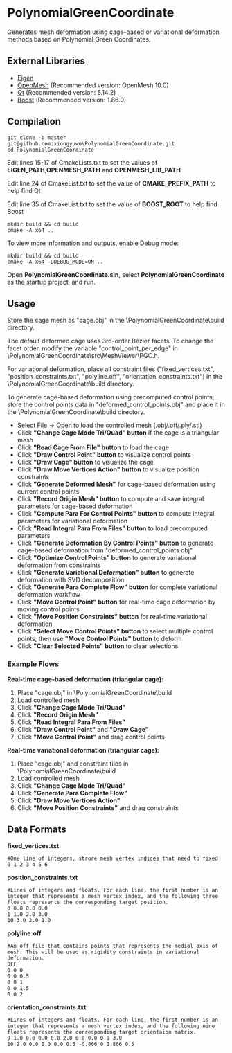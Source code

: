 # PolynomialGreenCoordinate
Generates mesh deformation using cage-based or variational deformation methods based on Polynomial Green Coordinates.

## External Libraries

* [Eigen](http://eigen.tuxfamily.org)
* [OpenMesh](https://www.openmesh.org) (Recommended version: OpenMesh 10.0)
* [Qt](https://www.qt.io) (Recommended version: 5.14.2)
* [Boost](https://www.boost.org) (Recommended version: 1.86.0)

## Compilation

```
git clone -b master git@github.com:xiongyuwu\PolynomialGreenCoordinate.git
cd PolynomialGreenCoordinate
```

Edit lines 15-17 of CmakeLists.txt to set the values of **EIGEN_PATH**,**OPENMESH_PATH** and **OPENMESH_LIB_PATH**

Edit line 24 of CmakeList.txt to set the value of **CMAKE_PREFIX_PATH** to help find Qt

Edit line 35 of CmakeList.txt to set the value of **BOOST_ROOT** to help find Boost

```
mkdir build && cd build
cmake -A x64 ..
```
To view more information and outputs, enable Debug mode:
```
mkdir build && cd build
cmake -A x64 -DDEBUG_MODE=ON ..
```
Open **PolynomialGreenCoordinate.sln**, select **PolynomialGreenCoordinate** as the startup project, and run.

## Usage
Store the cage mesh as "cage.obj" in the \PolynomialGreenCoordinate\build directory.

The default deformed cage uses 3rd-order Bézier facets. To change the facet order, modify the variable "control_point_per_edge" in \PolynomialGreenCoordinate\src\MeshViewer\PGC.h.

For variational deformation, place all constraint files ("fixed_vertices.txt", "position_constraints.txt", "polyline.off", "orientation_constraints.txt") in the \PolynomialGreenCoordinate\build directory.

To generate cage-based deformation using precomputed control points, store the control points data in "deformed_control_points.obj" and place it in the \PolynomialGreenCoordinate\build directory.

- Select File → Open to load the controlled mesh (.obj/.off/.ply/.stl)
- Click **"Change Cage Mode Tri/Quad" button** if the cage is a triangular mesh
- Click **"Read Cage From File" button** to load the cage
- Click **"Draw Control Point" button** to visualize control points
- Click **"Draw Cage" button** to visualize the cage
- Click **"Draw Move Vertices Action" button** to visualize position constraints
- Click **"Generate Deformed Mesh"** for cage-based deformation using current control points
- Click **"Record Origin Mesh" button** to compute and save integral parameters for cage-based deformation
- Click **"Compute Para For Control Points" button** to compute integral parameters for variational deformation
- Click **"Read Integral Para From Files" button** to load precomputed parameters
- Click **"Generate Deformation By Control Points" button** to generate cage-based deformation from "deformed_control_points.obj"
- Click **"Optimize Control Points" button** to generate variational deformation from constraints
- Click **"Generate Variational Deformation" button** to generate deformation with SVD decomposition
- Click **"Generate Para Complete Flow" button** for complete variational deformation workflow
- Click **"Move Control Point" button** for real-time cage deformation by moving control points
- Click **"Move Position Constraints" button** for real-time variational deformation
- Click **"Select Move Control Points" button** to select multiple control points, then use **"Move Control Points" button** to deform
- Click **"Clear Selected Points" button** to clear selections

### Example Flows
**Real-time cage-based deformation (triangular cage):**
1. Place "cage.obj" in \PolynomialGreenCoordinate\build
2. Load controlled mesh
3. Click **"Change Cage Mode Tri/Quad"** 
4. Click **"Record Origin Mesh"**
5. Click **"Read Integral Para From Files"**
6. Click **"Draw Control Point"** and **"Draw Cage"**
7. Click **"Move Control Point"** and drag control points

**Real-time variational deformation (triangular cage):**
1. Place "cage.obj" and constraint files in \PolynomialGreenCoordinate\build
2. Load controlled mesh
3. Click **"Change Cage Mode Tri/Quad"** 
4. Click **"Generate Para Complete Flow"**
5. Click **"Draw Move Vertices Action"**
6. Click **"Move Position Constraints"** and drag constraints

## Data Formats
**fixed_vertices.txt**
```
#One line of integers, strore mesh vertex indices that need to fixed
0 1 2 3 4 5 6
```
**position_constraints.txt**

```
#Lines of integers and floats. For each line, the first number is an integer that represents a mesh vertex index, and the following three floats represents the corresponding target position.
0 0.0 0.0 0.0
1 1.0 2.0 3.0
10 3.0 2.0 1.0
```

**polyline.off**

```
#An off file that contains points that represents the medial axis of mesh. This will be used as rigidity constraints in variational deformation.
OFF
0 0 0
0 0 0.5
0 0 1
0 0 1.5
0 0 2
```

**orientation_constraints.txt**

```
#Lines of integers and floats. For each line, the first number is an integer that represents a mesh vertex index, and the following nine floats represents the corresponding target orientaion matrix.
0 1.0 0.0 0.0 0.0 2.0 0.0 0.0 0.0 3.0
10 2.0 0.0 0.0 0.0 0.5 -0.866 0 0.866 0.5
```

